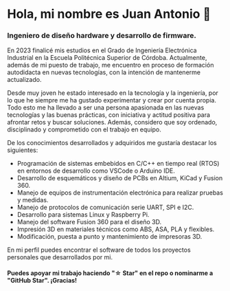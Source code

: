 # Hola, mi nombre es Juan Antonio 👋
### Ingeniero de diseño hardware y desarrollo de firmware.

En 2023 finalicé mis estudios en el Grado de Ingeniería Electrónica Industrial en la Escuela Politécnica Superior de Córdoba. Actualmente, además de mi puesto de trabajo, me encuentro en proceso de formación autodidacta en nuevas tecnologías, con la intención de mantenerme actualizado.

Desde muy joven he estado interesado en la tecnología y la ingeniería, por lo que he siempre me ha gustado experimentar y crear por cuenta propia. Todo esto me ha llevado a ser una persona apasionada en las nuevas tecnologías y las buenas prácticas, con iniciativa y actitud positiva para afrontar retos y buscar soluciones. Además, considero que soy ordenado, disciplinado y comprometido con el trabajo en equipo.

De los conocimientos desarrollados y adquiridos me gustaría destacar los siguientes:
- Programación de sistemas embebidos en C/C++ en tiempo real (RTOS) en entornos de desarrollo como VSCode o Arduino IDE.
- Desarrollo de esquemáticos y diseño de PCBs en Altium, KiCad y Fusion 360.
- Manejo de equipos de instrumentación electrónica para realizar pruebas y medidas.
- Manejo de protocolos de comunicación serie UART, SPI e I2C.
- Desarrollo para sistemas Linux y Raspberry Pi.
- Manejo del software Fusion 360 para el diseño 3D.
- Impresión 3D en materiales técnicos como ABS, ASA, PLA y flexibles. 
- Modificación, puesta a punto y mantenimiento de impresoras 3D.

En mi perfil puedes encontrar el software de todos los proyectos personales que desarrollados por mi.

#### Puedes apoyar mi trabajo haciendo "☆ Star" en el repo o nominarme a "GitHub Star". ¡Gracias!
